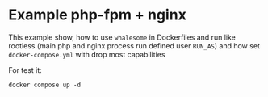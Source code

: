# Example php-fpm + nginx

This example show, how to use `whalesome` in Dockerfiles and run like rootless (main php and nginx process run 
defined user `RUN_AS`) and how set `docker-compose.yml` with drop most capabilities

For test it:
```shell
docker compose up -d
```
